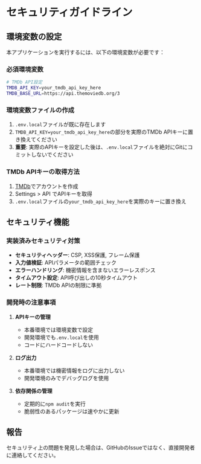 # セキュリティガイドライン

## 環境変数の設定

本アプリケーションを実行するには、以下の環境変数が必要です：

### 必須環境変数

```bash
# TMDb API設定
TMDB_API_KEY=your_tmdb_api_key_here
TMDB_BASE_URL=https://api.themoviedb.org/3
```

### 環境変数ファイルの作成

1. `.env.local`ファイルが既に存在します
2. `TMDB_API_KEY=your_tmdb_api_key_here`の部分を実際のTMDb APIキーに置き換えてください
3. **重要**: 実際のAPIキーを設定した後は、`.env.local`ファイルを絶対にGitにコミットしないでください

### TMDb APIキーの取得方法

1. [TMDb](https://www.themoviedb.org/)でアカウントを作成
2. Settings > API でAPIキーを取得
3. `.env.local`ファイルの`your_tmdb_api_key_here`を実際のキーに置き換え

## セキュリティ機能

### 実装済みセキュリティ対策

- **セキュリティヘッダー**: CSP, XSS保護, フレーム保護
- **入力値検証**: APIパラメータの範囲チェック
- **エラーハンドリング**: 機密情報を含まないエラーレスポンス
- **タイムアウト設定**: API呼び出しの10秒タイムアウト
- **レート制限**: TMDb APIの制限に準拠

### 開発時の注意事項

1. **APIキーの管理**
   - 本番環境では環境変数で設定
   - 開発環境でも`.env.local`を使用
   - コードにハードコードしない

2. **ログ出力**
   - 本番環境では機密情報をログに出力しない
   - 開発環境のみでデバッグログを使用

3. **依存関係の管理**
   - 定期的に`npm audit`を実行
   - 脆弱性のあるパッケージは速やかに更新

## 報告

セキュリティ上の問題を発見した場合は、GitHubのIssueではなく、直接開発者に連絡してください。